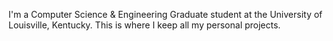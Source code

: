 I'm a Computer Science & Engineering Graduate student at the University of Louisville, Kentucky.
This is where I keep all my personal projects.
